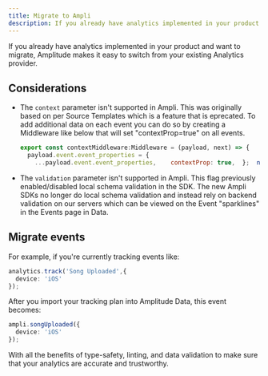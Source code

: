 ```yaml
---
title: Migrate to Ampli
description: If you already have analytics implemented in your product you can easily migrate.
---
```


If you already have analytics implemented in your product and want to migrate, Amplitude makes it easy to switch from your existing Analytics provider.

## Considerations

- The `context` parameter isn't supported in Ampli. This was originally based on per Source Templates which is a feature that is eprecated. To add additional data on each event you can do so by creating a Middleware like below that will set "contextProp=true" on all events.

    ```js
    export const contextMiddleware:Middleware = (payload, next) => {
      payload.event.event_properties = {
        ...payload.event.event_properties,    contextProp: true,  };  next(payload);};
    ```

- The `validation` parameter isn't supported in Ampli. This flag previously enabled/disabled local schema validation in the SDK. The new Ampli SDKs no longer do local schema validation and instead rely on backend validation on our servers which can be viewed on the Event "sparklines" in the Events page in Data.

## Migrate events 

For example, if you're currently tracking events like:

```ts
analytics.track('Song Uploaded',{
  device: 'iOS'
});
```

After you import your tracking plan into Amplitude Data, this event becomes:

```ts
ampli.songUploaded({
  device: 'iOS'
});
```

With all the benefits of type-safety, linting, and data validation to make sure that your analytics are accurate and trustworthy.
